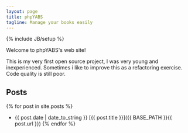 ```yaml
---
layout: page
title: phpYABS
tagline: Manage your books easily
---
```

{% include JB/setup %}

<p>Welcome to phpYABS's web site!</p>
<p>This is my very first open source project, I was very young and inexperienced.
Sometimes i like to improve this as a refactoring exercise. Code quality is still poor.</p>

## Posts

{% for post in site.posts %}
* {{ post.date | date_to_string }} [{{ post.title }}]({{ BASE_PATH }}{{ post.url }})
{% endfor %}
